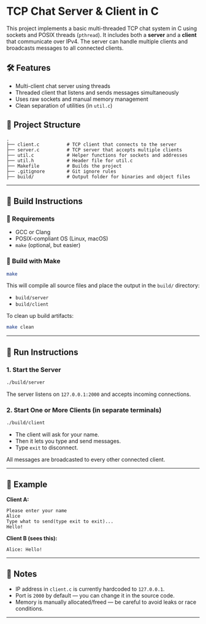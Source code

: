 # TCP Chat Server & Client in C

This project implements a basic multi-threaded TCP chat system in C using sockets and POSIX threads (`pthread`). It includes both a **server** and a **client** that communicate over IPv4. The server can handle multiple clients and broadcasts messages to all connected clients.

## 🛠️ Features

- Multi-client chat server using threads
- Threaded client that listens and sends messages simultaneously
- Uses raw sockets and manual memory management
- Clean separation of utilities (in `util.c`)

## 📁 Project Structure

```
.
├── client.c          # TCP client that connects to the server
├── server.c          # TCP server that accepts multiple clients
├── util.c            # Helper functions for sockets and addresses
├── util.h            # Header file for util.c
├── Makefile          # Builds the project
├── .gitignore        # Git ignore rules
├── build/            # Output folder for binaries and object files
```

---

## 🚀 Build Instructions

### 🧱 Requirements

- GCC or Clang
- POSIX-compliant OS (Linux, macOS)
- `make` (optional, but easier)

### 🔧 Build with Make

```bash
make
```

This will compile all source files and place the output in the `build/` directory:

- `build/server`
- `build/client`

To clean up build artifacts:

```bash
make clean
```

---

## 🦚 Run Instructions

### 1. Start the Server

```bash
./build/server
```

The server listens on `127.0.0.1:2000` and accepts incoming connections.

### 2. Start One or More Clients (in separate terminals)

```bash
./build/client
```

- The client will ask for your name.
- Then it lets you type and send messages.
- Type `exit` to disconnect.

All messages are broadcasted to every other connected client.

---

## 📌 Example

**Client A:**

```
Please enter your name
Alice
Type what to send(type exit to exit)...
Hello!
```

**Client B (sees this):**

```
Alice: Hello!
```

---

## 📄 Notes

- IP address in `client.c` is currently hardcoded to `127.0.0.1`.
- Port is `2000` by default — you can change it in the source code.
- Memory is manually allocated/freed — be careful to avoid leaks or race conditions.

---
